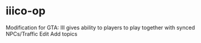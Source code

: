 # iiico-op
Modification for GTA: III gives ability to players to play together with synced NPCs/Traffic Edit Add topics
